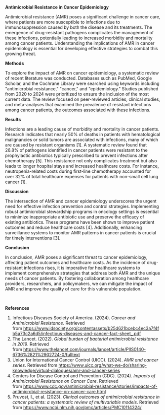 **Antimicrobial Resistance in Cancer Epidemiology**

Antimicrobial resistance (AMR) poses a significant challenge in cancer care, where patients are more susceptible to infections due to immunosuppression caused by both the disease and its treatments. The emergence of drug-resistant pathogens complicates the management of these infections, potentially leading to increased morbidity and mortality among cancer patients. Understanding the implications of AMR in cancer epidemiology is essential for developing effective strategies to combat this growing threat.

**Methods**

To explore the impact of AMR on cancer epidemiology, a systematic review of recent literature was conducted. Databases such as PubMed, Google Scholar, and the Cochrane Library were searched using keywords including "antimicrobial resistance," "cancer," and "epidemiology." Studies published from 2020 to 2024 were prioritized to ensure the inclusion of the most current data. The review focused on peer-reviewed articles, clinical studies, and meta-analyses that examined the prevalence of resistant infections among cancer patients, the outcomes associated with these infections.

**Results**

Infections are a leading cause of morbidity and mortality in cancer patients. Research indicates that nearly 50% of deaths in patients with hematological malignancies or solid tumors are associated with infections, many of which are caused by resistant organisms \[1]. A systematic review found that 26.8% of pathogens identified in cancer patients were resistant to the prophylactic antibiotics typically prescribed to prevent infections after chemotherapy \[5]. This resistance not only complicates treatment but also leads to longer hospital stays and increased healthcare costs. For instance, neutropenia-related costs during first-line chemotherapy accounted for over 32% of total healthcare expenses for patients with non-small cell lung cancer \[1].<sup></sup>

**Discussion**

The intersection of AMR and cancer epidemiology underscores the urgent need for effective infection prevention and control strategies. Implementing robust antimicrobial stewardship programs in oncology settings is essential to minimize inappropriate antibiotic use and preserve the efficacy of existing antibiotics. These programs have been shown to improve patient outcomes and reduce healthcare costs \[4]. Additionally, enhancing surveillance systems to monitor AMR patterns in cancer patients is crucial for timely interventions \[3].

**Conclusion**

In conclusion, AMR poses a significant threat to cancer epidemiology, affecting patient outcomes and healthcare costs. As the incidence of drug-resistant infections rises, it is imperative for healthcare systems to implement comprehensive strategies that address both AMR and the unique needs of cancer patients. By fostering collaboration among healthcare providers, researchers, and policymakers, we can mitigate the impact of AMR and improve the quality of care for this vulnerable population.

 

**References**

1. Infectious Diseases Society of America. (2024). _Cancer and Antimicrobial Resistance_. Retrieved from <https://www.idsociety.org/contentassets/b25d621bcebc4ec3a7f4fb5a73c2a6d5/infectious-diseases-and-cancer-fact-sheet_.pdf>
2. The Lancet. (2022). _Global burden of bacterial antimicrobial resistance in 2019_. Retrieved from <https://www.thelancet.com/journals/lancet/article/PIIS0140-6736%2821%2902724-0/fulltext>
3. Union for International Cancer Control (UICC). (2024). _AMR and cancer series_. Retrieved from <https://www.uicc.org/what-we-do/sharing-knowledge/virtual-dialogues/amr-and-cancer-series>
4. Centers for Disease Control and Prevention (CDC). (2024). _Impacts of Antimicrobial Resistance on Cancer Care_. Retrieved from <https://www.cdc.gov/antimicrobial-resistance/stories/impacts-of-antimicrobial-resistance-on-cancer-care.html>
5. Pruvost, I., et al. (2023). _Clinical outcomes of antimicrobial resistance in cancer patients: a systematic review of multivariable models_. Retrieved from <https://www.ncbi.nlm.nih.gov/pmc/articles/PMC10114324/>

 
